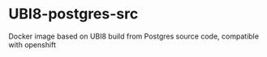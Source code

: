 # UBI8-postgres-src
Docker image based on UBI8 build from Postgres source code, compatible with openshift

